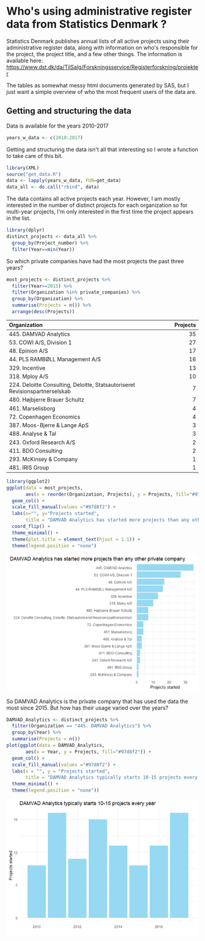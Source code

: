 Who's using administrative register data from Statistics Denmark ?
==================================================================

Statistics Denmark publishes annual lists of all active projects using their administrative register data, along with information on who's responsible for the project, the project title, and a few other things. The information is available here: <https://www.dst.dk/da/TilSalg/Forskningsservice/Registerforskning/projekter>

The tables as somewhat messy html documents generated by SAS, but I just want a simple overview of who the most frequent users of the data are.

Getting and structuring the data
--------------------------------

Data is available for the years 2010-2017

``` r
years_w_data <- c(2010:2017)
```

Getting and structuring the data isn't all that interesting so I wrote a function to take care of this bit.

``` r
library(XML)
source("get_data.R")
data <- lapply(years_w_data, FUN=get_data)
data_all <- do.call("rbind", data)
```

The data contains all active projects each year. However, I am mostly interested in the number of distinct projects for each organization so for multi-year projects, I'm only interested in the first time the project appears in the list.

``` r
library(dplyr)
distinct_projects <- data_all %>% 
  group_by(Project_number) %>% 
  filter(Year==min(Year))
```

So which private companies have had the most projects the past three years?

``` r
most_projects <- distinct_projects %>% 
  filter(Year>=2015) %>%
  filter(Organization %in% private_companies) %>% 
  group_by(Organization) %>% 
  summarise(Projects = n()) %>% 
  arrange(desc(Projects))
```

| Organization                                                                 |  Projects|
|:-----------------------------------------------------------------------------|---------:|
| 445. DAMVAD Analytics                                                        |        35|
| 53. COWI A/S, Division 1                                                     |        27|
| 48. Epinion A/S                                                              |        17|
| 44. PLS RAMBØLL Management A/S                                               |        16|
| 329. Incentive                                                               |        13|
| 318. Mploy A/S                                                               |        10|
| 224. Deloitte Consulting, Deloitte, Statsautoriseret Revisionspartnerselskab |         7|
| 480. Højbjerre Brauer Schultz                                                |         7|
| 461. Marselisborg                                                            |         4|
| 72. Copenhagen Economics                                                     |         4|
| 387. Moos-Bjerre & Lange ApS                                                 |         3|
| 488. Analyse & Tal                                                           |         3|
| 243. Oxford Research A/S                                                     |         2|
| 411. BDO Consulting                                                          |         2|
| 293. McKinsey & Company                                                      |         1|
| 481. IRIS Group                                                              |         1|

``` r
library(ggplot2)
ggplot(data = most_projects,
       aes(x = reorder(Organization, Projects), y = Projects, fill="#97d8f2")) +
  geom_col() +
  scale_fill_manual(values ="#97d8f2") +
  labs(x="", y="Projects started",
       title = "DAMVAD Analytics has started more projects than any other private company") +
  coord_flip() +
  theme_minimal() +
  theme(plot.title = element_text(hjust = 1.1)) +
  theme(legend.position = "none")
```

![](README_files/figure-markdown_github/unnamed-chunk-8-1.png)

So DAMVAD Analytics is the private company that has used the data the most since 2015. But how has their usage varied over the years?

``` r
DAMVAD_Analytics <- distinct_projects %>% 
  filter(Organization == "445. DAMVAD Analytics") %>% 
  group_by(Year) %>% 
  summarise(Projects = n())
plot(ggplot(data = DAMVAD_Analytics,
       aes(x = Year, y = Projects, fill="#97d8f2")) +
  geom_col() +
  scale_fill_manual(values ="#97d8f2") +
  labs(x = "", y = "Projects started",
       title = "DAMVAD Analytics typically starts 10-15 projects every year") +
  theme_minimal() +
  theme(legend.position = "none"))
```

![](README_files/figure-markdown_github/unnamed-chunk-9-1.png)
